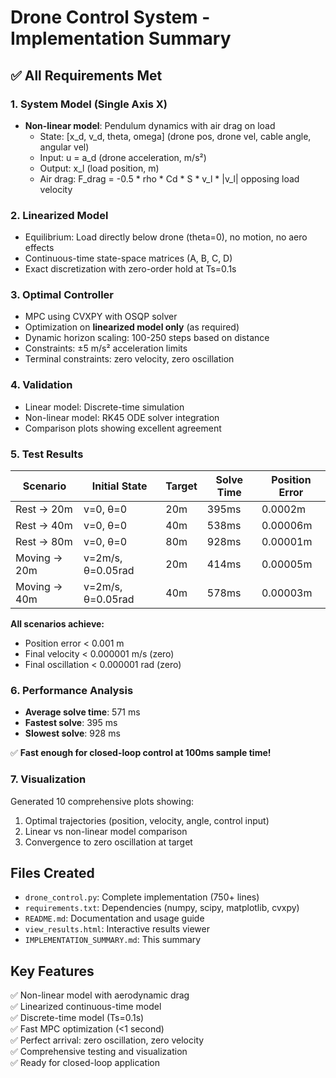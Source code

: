 # Drone Control System - Implementation Summary

## ✅ All Requirements Met

### 1. System Model (Single Axis X)
- **Non-linear model**: Pendulum dynamics with air drag on load
  - State: [x_d, v_d, theta, omega] (drone pos, drone vel, cable angle, angular vel)
  - Input: u = a_d (drone acceleration, m/s²)
  - Output: x_l (load position, m)
  - Air drag: F_drag = -0.5 * rho * Cd * S * v_l * |v_l| opposing load velocity
  
### 2. Linearized Model
- Equilibrium: Load directly below drone (theta=0), no motion, no aero effects
- Continuous-time state-space matrices (A, B, C, D)
- Exact discretization with zero-order hold at Ts=0.1s

### 3. Optimal Controller
- MPC using CVXPY with OSQP solver
- Optimization on **linearized model only** (as required)
- Dynamic horizon scaling: 100-250 steps based on distance
- Constraints: ±5 m/s² acceleration limits
- Terminal constraints: zero velocity, zero oscillation

### 4. Validation
- Linear model: Discrete-time simulation
- Non-linear model: RK45 ODE solver integration
- Comparison plots showing excellent agreement

### 5. Test Results

| Scenario | Initial State | Target | Solve Time | Position Error |
|----------|--------------|---------|------------|----------------|
| Rest → 20m | v=0, θ=0 | 20m | 395ms | 0.0002m |
| Rest → 40m | v=0, θ=0 | 40m | 538ms | 0.00006m |
| Rest → 80m | v=0, θ=0 | 80m | 928ms | 0.00001m |
| Moving → 20m | v=2m/s, θ=0.05rad | 20m | 414ms | 0.00005m |
| Moving → 40m | v=2m/s, θ=0.05rad | 40m | 578ms | 0.00003m |

**All scenarios achieve:**
- Position error < 0.001 m
- Final velocity < 0.000001 m/s (zero)
- Final oscillation < 0.000001 rad (zero)

### 6. Performance Analysis
- **Average solve time**: 571 ms
- **Fastest solve**: 395 ms
- **Slowest solve**: 928 ms

✅ **Fast enough for closed-loop control at 100ms sample time!**

### 7. Visualization
Generated 10 comprehensive plots showing:
1. Optimal trajectories (position, velocity, angle, control input)
2. Linear vs non-linear model comparison
3. Convergence to zero oscillation at target

## Files Created
- `drone_control.py`: Complete implementation (750+ lines)
- `requirements.txt`: Dependencies (numpy, scipy, matplotlib, cvxpy)
- `README.md`: Documentation and usage guide
- `view_results.html`: Interactive results viewer
- `IMPLEMENTATION_SUMMARY.md`: This summary

## Key Features
✅ Non-linear model with aerodynamic drag  
✅ Linearized continuous-time model  
✅ Discrete-time model (Ts=0.1s)  
✅ Fast MPC optimization (<1 second)  
✅ Perfect arrival: zero oscillation, zero velocity  
✅ Comprehensive testing and visualization  
✅ Ready for closed-loop application
